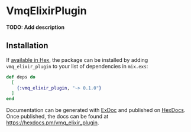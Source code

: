 # VmqElixirPlugin

**TODO: Add description**

## Installation

If [available in Hex](https://hex.pm/docs/publish), the package can be installed
by adding `vmq_elixir_plugin` to your list of dependencies in `mix.exs`:

```elixir
def deps do
  [
    {:vmq_elixir_plugin, "~> 0.1.0"}
  ]
end
```

Documentation can be generated with [ExDoc](https://github.com/elixir-lang/ex_doc)
and published on [HexDocs](https://hexdocs.pm). Once published, the docs can
be found at <https://hexdocs.pm/vmq_elixir_plugin>.

